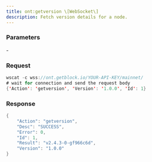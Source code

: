 ```yaml
---
title: ont:getversion \[WebSocket\]
description: Fetch version details for a node.
---
```


### Parameters


\-

### Request

``` java
wscat -c wss://ont.getblock.io/YOUR-API-KEY/mainnet/ 
# wait for connection and send the request body 
{'Action': 'getversion', 'Version': '1.0.0', 'Id': 1}
```

###  Response

``` java
{
    "Action": "getversion",
    "Desc": "SUCCESS",
    "Error": 0,
    "Id": 1,
    "Result": "v2.4.3-0-gf966c6d",
    "Version": "1.0.0"
}
```

